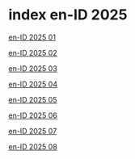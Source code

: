 # index en-ID 2025

<a href="./01">en-ID 2025 01</a>

<a href="./02">en-ID 2025 02</a>

<a href="./03">en-ID 2025 03</a>

<a href="./04">en-ID 2025 04</a>

<a href="./05">en-ID 2025 05</a>

<a href="./06">en-ID 2025 06</a>

<a href="./07">en-ID 2025 07</a>

<a href="./08">en-ID 2025 08</a>
